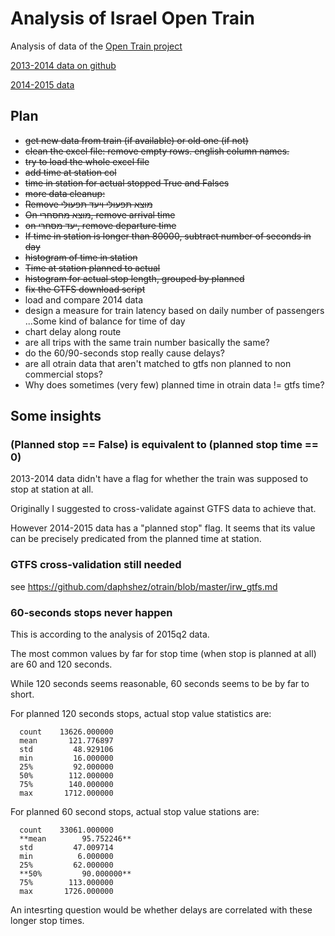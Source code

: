 # Analysis of Israel Open Train 

Analysis of data of the [Open Train project](http://otrain.org/) 

[2013-2014 data on github](https://github.com/hasadna/OpenTrainCommunity)

[2014-2015 data](http://otrain.org/files/xl/)

## Plan

* ~~get new data from train (if available) or old one (if not)~~
* ~~clean the excel file: remove empty rows. english column names.~~
* ~~try to load the whole excel file~~
* ~~add time at station col~~
* ~~time in station for actual stopped True and Falses~~
* ~~more data cleanup:~~
 * ~~Remove מוצא תפעולי ויעד תפעולי~~
 * ~~On מוצא מחסחרי, remove arrival time~~
 * ~~on יעד מסחרי, remove departure time~~
 * ~~If time in station is longer than 80000, subtract number of seconds in day~~
* ~~histogram of time in station~~
* ~~Time at station planned to actual~~
* ~~histogram for actual stop length, grouped by planned~~
* ~~fix the GTFS download script~~
* load and compare 2014 data
* design a measure for train latency based on daily number of passengers
...Some kind of balance for time of day
* chart delay along route
* are all trips with the same train number basically the same?
* do the 60/90-seconds stop really cause delays?
* are all otrain data that aren't matched to gtfs non planned to non commercial stops?
* Why does sometimes (very few) planned time in otrain data != gtfs time?



## Some insights 
### (Planned stop == False) is equivalent to (planned stop time == 0)
2013-2014 data didn't have a flag for whether the train was supposed to stop at station at all.

Originally I suggested to cross-validate against GTFS data to achieve that.

However 2014-2015 data has a "planned stop" flag. It seems that its value can be precisely predicated
from the planned time at station. 

### GTFS cross-validation still needed 
see https://github.com/daphshez/otrain/blob/master/irw_gtfs.md

### 60-seconds stops never happen
This is according to the analysis of 2015q2 data. 

The most common values by far for stop time (when stop is planned at all) are 60 and 120 seconds. 

While 120 seconds seems reasonable, 60 seconds seems to be by far to short.

For planned 120 seconds stops, actual stop value statistics are:
```
  count    13626.000000
  mean       121.776897
  std         48.929106
  min         16.000000
  25%         92.000000
  50%        112.000000
  75%        140.000000
  max       1712.000000
```

For planned 60 second stops, actual stop value stations are:
```
  count    33061.000000
  **mean        95.752246**
  std         47.009714
  min          6.000000
  25%         62.000000
  **50%         90.000000**
  75%        113.000000
  max       1726.000000
```

An intesrting question would be whether delays are correlated with these longer stop times.
